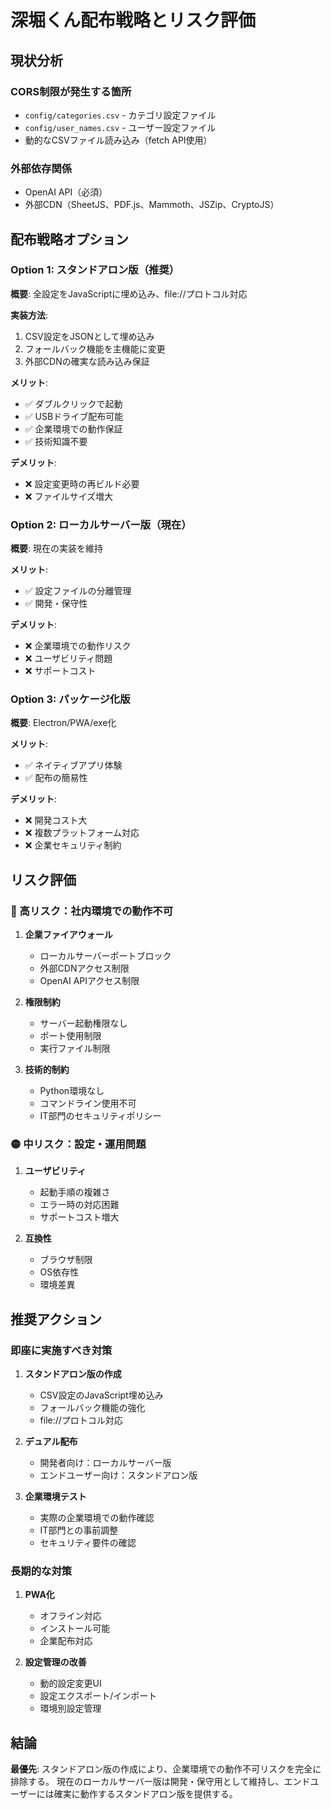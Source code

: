 # 深堀くん配布戦略とリスク評価

## 現状分析

### CORS制限が発生する箇所
- `config/categories.csv` - カテゴリ設定ファイル
- `config/user_names.csv` - ユーザー設定ファイル
- 動的なCSVファイル読み込み（fetch API使用）

### 外部依存関係
- OpenAI API（必須）
- 外部CDN（SheetJS、PDF.js、Mammoth、JSZip、CryptoJS）

## 配布戦略オプション

### Option 1: スタンドアロン版（推奨）
**概要**: 全設定をJavaScriptに埋め込み、file://プロトコル対応

**実装方法**:
1. CSV設定をJSONとして埋め込み
2. フォールバック機能を主機能に変更
3. 外部CDNの確実な読み込み保証

**メリット**:
- ✅ ダブルクリックで起動
- ✅ USBドライブ配布可能
- ✅ 企業環境での動作保証
- ✅ 技術知識不要

**デメリット**:
- ❌ 設定変更時の再ビルド必要
- ❌ ファイルサイズ増大

### Option 2: ローカルサーバー版（現在）
**概要**: 現在の実装を維持

**メリット**:
- ✅ 設定ファイルの分離管理
- ✅ 開発・保守性

**デメリット**:
- ❌ 企業環境での動作リスク
- ❌ ユーザビリティ問題
- ❌ サポートコスト

### Option 3: パッケージ化版
**概要**: Electron/PWA/exe化

**メリット**:
- ✅ ネイティブアプリ体験
- ✅ 配布の簡易性

**デメリット**:
- ❌ 開発コスト大
- ❌ 複数プラットフォーム対応
- ❌ 企業セキュリティ制約

## リスク評価

### 🔴 高リスク：社内環境での動作不可
1. **企業ファイアウォール**
   - ローカルサーバーポートブロック
   - 外部CDNアクセス制限
   - OpenAI APIアクセス制限

2. **権限制約**
   - サーバー起動権限なし
   - ポート使用制限
   - 実行ファイル制限

3. **技術的制約**
   - Python環境なし
   - コマンドライン使用不可
   - IT部門のセキュリティポリシー

### 🟡 中リスク：設定・運用問題
1. **ユーザビリティ**
   - 起動手順の複雑さ
   - エラー時の対応困難
   - サポートコスト増大

2. **互換性**
   - ブラウザ制限
   - OS依存性
   - 環境差異

## 推奨アクション

### 即座に実施すべき対策
1. **スタンドアロン版の作成**
   - CSV設定のJavaScript埋め込み
   - フォールバック機能の強化
   - file://プロトコル対応

2. **デュアル配布**
   - 開発者向け：ローカルサーバー版
   - エンドユーザー向け：スタンドアロン版

3. **企業環境テスト**
   - 実際の企業環境での動作確認
   - IT部門との事前調整
   - セキュリティ要件の確認

### 長期的な対策
1. **PWA化**
   - オフライン対応
   - インストール可能
   - 企業配布対応

2. **設定管理の改善**
   - 動的設定変更UI
   - 設定エクスポート/インポート
   - 環境別設定管理

## 結論

**最優先**: スタンドアロン版の作成により、企業環境での動作不可リスクを完全に排除する。
現在のローカルサーバー版は開発・保守用として維持し、エンドユーザーには確実に動作するスタンドアロン版を提供する。 
